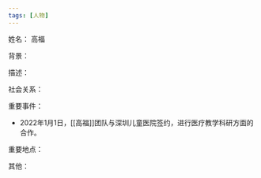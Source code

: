 ```yaml
---
tags: [人物]
---
```


姓名：
高福

背景：

描述：

社会关系：

重要事件：
- 2022年1月1日，[[高福]]团队与深圳儿童医院签约，进行医疗教学科研方面的合作。

重要地点：

其他：
